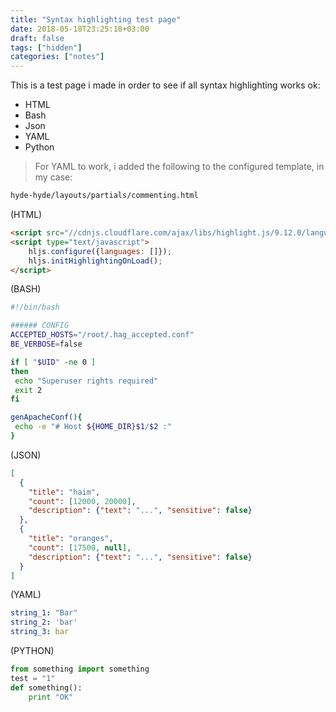 ```yaml
---
title: "Syntax highlighting test page"
date: 2018-05-18T23:25:18+03:00
draft: false
tags: ["hidden"]
categories: ["notes"]
---
```



This is a test page i made in order to see if all 
syntax highlighting works ok:

* HTML
* Bash
* Json
* YAML
* Python

> For YAML to work, i added the following to the configured template, in my case:

~~~bash
hyde-hyde/layouts/partials/commenting.html
~~~


(HTML)
~~~html
<script src="//cdnjs.cloudflare.com/ajax/libs/highlight.js/9.12.0/languages/yaml.min.js"></script>
<script type="text/javascript">
    hljs.configure({languages: []});
    hljs.initHighlightingOnLoad();
</script>
~~~

(BASH)
~~~bash
#!/bin/bash

###### CONFIG
ACCEPTED_HOSTS="/root/.hag_accepted.conf"
BE_VERBOSE=false

if [ "$UID" -ne 0 ]
then
 echo "Superuser rights required"
 exit 2
fi

genApacheConf(){
 echo -e "# Host ${HOME_DIR}$1/$2 :"
}
~~~
(JSON)
~~~json
[
  {
    "title": "haim",
    "count": [12000, 20000],
    "description": {"text": "...", "sensitive": false}
  },
  {
    "title": "oranges",
    "count": [17500, null],
    "description": {"text": "...", "sensitive": false}
  }
]
~~~
(YAML)
~~~yaml
string_1: "Bar"
string_2: 'bar'
string_3: bar
~~~
(PYTHON)
~~~python
from something import something
test = "1"
def something():
    print "OK"
~~~
